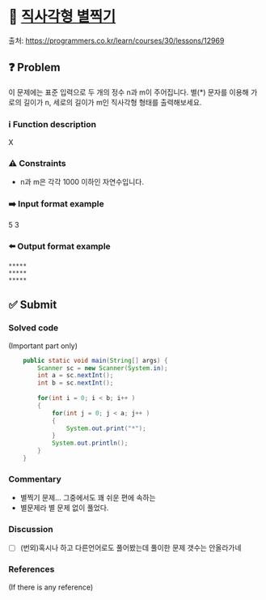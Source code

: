 # :bookmark_tabs: [직사각형 별찍기][title]
출처: https://programmers.co.kr/learn/courses/30/lessons/12969

## :question: Problem
이 문제에는 표준 입력으로 두 개의 정수 n과 m이 주어집니다.
별(*) 문자를 이용해 가로의 길이가 n, 세로의 길이가 m인 직사각형 형태를 출력해보세요.

### :information_source: Function description
X

### :warning: Constraints
- n과 m은 각각 1000 이하인 자연수입니다.

### :arrow_right: Input format example
5 3

### :arrow_left: Output format example
```
*****
*****
*****
```

## :white_check_mark: Submit
### Solved code
(Important part only)
``` java
    public static void main(String[] args) {
        Scanner sc = new Scanner(System.in);
        int a = sc.nextInt();
        int b = sc.nextInt();
        
        for(int i = 0; i < b; i++ )
        {
            for(int j = 0; j < a; j++ )
            {
                System.out.print("*");
            }
            System.out.println();
        }
    }
```
### Commentary
- 별찍기 문제... 그중에서도 꽤 쉬운 편에 속하는
- 별문제라 별 문제 없이 풀었다.

### Discussion
- [ ] (번외)혹시나 하고 다른언어로도 풀어봤는데 풀이한 문제 갯수는 안올라가네

### References
(If there is any reference)

[title]: https://programmers.co.kr/learn/courses/30/lessons/12969